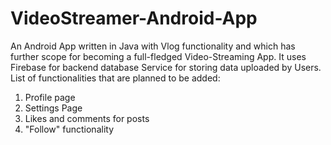 # VideoStreamer-Android-App

An Android App written in Java with Vlog functionality and which has further scope for becoming a full-fledged Video-Streaming App. It uses Firebase for backend database Service for storing data uploaded by Users.
List of functionalities that are planned to be added:
1. Profile page
2. Settings Page
3. Likes and comments for posts
4. "Follow" functionality
